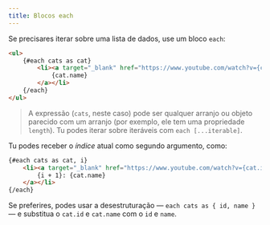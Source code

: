 ```yaml
---
title: Blocos each
---
```


Se precisares iterar sobre uma lista de dados, use um bloco `each`:

```html
<ul>
	{#each cats as cat}
		<li><a target="_blank" href="https://www.youtube.com/watch?v={cat.id}" rel="noreferrer">
			{cat.name}
		</a></li>
	{/each}
</ul>
```

> A expressão (`cats`, neste caso) pode ser qualquer arranjo ou objeto parecido com um arranjo (por exemplo, ele tem uma propriedade `length`). Tu podes iterar sobre iteráveis com `each [...iterable]`.

Tu podes receber o *índice* atual como segundo argumento, como:

```html
{#each cats as cat, i}
	<li><a target="_blank" href="https://www.youtube.com/watch?v={cat.id}" rel="noreferrer">
		{i + 1}: {cat.name}
	</a></li>
{/each}
```

Se preferires, podes usar a desestruturação — `each cats as { id, name }` — e substitua o `cat.id` e `cat.name` com o `id` e `name`.
